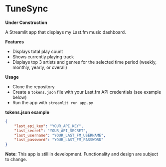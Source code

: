 TuneSync
================

**Under Construction**

A Streamlit app that displays my Last.fm music dashboard.

**Features**

* Displays total play count
* Shows currently playing track
* Displays top 3 artists and genres for the selected time period (weekly, monthly, yearly, or overall)

**Usage**

* Clone the repository
* Create a `tokens.json` file with your Last.fm API credentials (see example below)
* Run the app with `streamlit run app.py`

**tokens.json example**

```json
{
    "last_api_key": "YOUR_API_KEY",
    "last_secret": "YOUR_API_SECRET",
    "last_username": "YOUR_LAST_FM_USERNAME",
    "last_password": "YOUR_LAST_FM_PASSWORD"
}
```

**Note**: This app is still in development. Functionality and design are subject to change.

